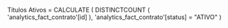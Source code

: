 Títulos Ativos =
CALCULATE (
    DISTINCTCOUNT ( 'analytics_fact_contrato'[id] ),
    'analytics_fact_contrato'[status] = "ATIVO"
)